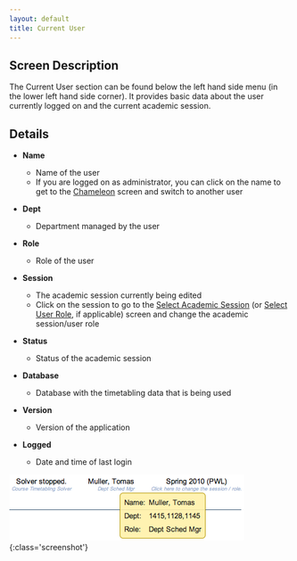```yaml
---
layout: default
title: Current User
---
```



## Screen Description


 The Current User section can be found below the left hand side menu (in the lower left hand side corner). It provides basic data about the user currently logged on and the current academic session.

## Details

* **Name**
	* Name of the user
	* If you are logged on as administrator, you can click on the name to get to the [Chameleon](chameleon) screen and switch to another user

* **Dept**
	* Department managed by the user

* **Role**
	* Role of the user

* **Session**
	* The academic session currently being edited
	* Click on the session to go to the [Select Academic Session](select-academic-session) (or [Select User Role](select-user-role), if applicable) screen and change the academic session/user role

* **Status**
	* Status of the academic session

* **Database**
	* Database with the timetabling data that is being used

* **Version**
	* Version of the application

* **Logged**
	* Date and time of last login


![Current User](images/current-user-1.png){:class='screenshot'}
